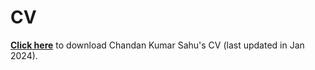 # CV
<a href="https://chandan-kumarsahu.github.io/CV/CV_Chandan.pdf" target="_blank">**Click here**</a> to download Chandan Kumar Sahu's CV (last updated in Jan 2024).
